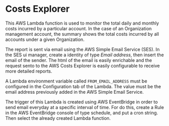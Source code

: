 # Costs Explorer
This AWS Lambda function is used to monitor the total daily and monthly costs incurred by a particular account. In the case of an Organization management account, the summary shows the total costs incurred by all accounts under a given Organization.

The report is sent via email using the AWS Simple Email Service (SES). In the SES ui manager, create a identity of type _Email address_, then insert the email of the sender.
The html of the email is easily enrichable and the request sento to the AWS Costs Explorer is easily configurable to receive more detailed reports.

A Lambda environment variable called `FROM_EMAIL_ADDRESS` must be configured in the Configuration tab of the Lambda. The value must be the email address previously added in the AWS Simple Email Service.

The trigger of this Lambda is created using AWS EventBridge in order to send email everyday at a specific interval of time. For do this, create a Rule in the AWS EventBridge console of type schedule, and put a cron string. Then select the already created Lambda function. 
